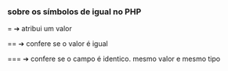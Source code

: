 ### sobre os símbolos de igual no PHP

= ➔ atribui um valor

== ➔ confere se o valor é igual

=== ➔ confere se o campo é identico. mesmo valor e mesmo tipo
